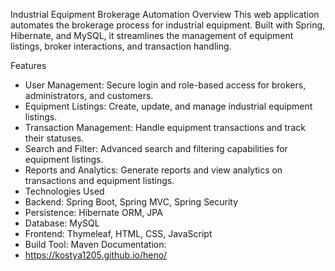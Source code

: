Industrial Equipment Brokerage Automation
Overview
This web application automates the brokerage process for industrial equipment. Built with Spring, Hibernate, and MySQL, it streamlines the management of equipment listings, broker interactions, and transaction handling.

Features
- User Management: Secure login and role-based access for brokers, administrators, and customers.
- Equipment Listings: Create, update, and manage industrial equipment listings.
- Transaction Management: Handle equipment transactions and track their statuses.
- Search and Filter: Advanced search and filtering capabilities for equipment listings.
- Reports and Analytics: Generate reports and view analytics on transactions and equipment listings.
- Technologies Used
- Backend: Spring Boot, Spring MVC, Spring Security
- Persistence: Hibernate ORM, JPA
- Database: MySQL
- Frontend: Thymeleaf, HTML, CSS, JavaScript
- Build Tool: Maven
Documentation: 
- https://kostya1205.github.io/heno/

